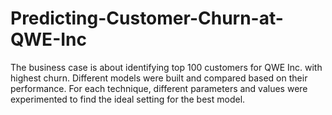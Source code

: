 # Predicting-Customer-Churn-at-QWE-Inc
The business case is about identifying top 100 customers for QWE Inc. with highest churn. Different models were built and compared based on their performance. For each technique, different parameters and values were experimented to find the ideal setting for the best model. 

